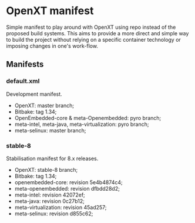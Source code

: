 # OpenXT manifest

Simple manifest to play around with OpenXT using repo instead of the proposed
build systems. This aims to provide a more direct and simple way to build the
project without relying on a specific container technology or imposing changes
in one's work-flow.

## Manifests

### default.xml

Development manifest.

* OpenXT: master branch;
* Bitbake: tag 1.34;
* OpenEmbedded-core & meta-Openembedded: pyro branch;
* meta-intel, meta-java, meta-virtualization: pyro branch;
* meta-selinux: master branch;

### stable-8

Stabilisation manifest for 8.x releases.

* OpenXT: stable-8 branch;
* Bitbake: tag 1.34;
* openembedded-core: revision 5e4b4874c4;
* meta-openembedded: revision dfbdd28d2;
* meta-intel: revision 42072ef;
* meta-java: revision 0c27b12;
* meta-virtualization: revision 45ad257;
* meta-selinux: revision d855c62;
